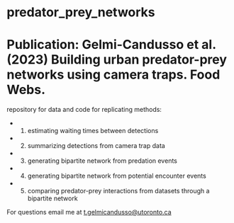 # predator_prey_networks
# Publication: Gelmi-Candusso et al. (2023) Building urban predator-prey networks using camera traps. Food Webs.

repository for data and code for replicating methods:
  * 1. estimating waiting times between detections
  * 2. summarizing detections from camera trap data
  * 3. generating bipartite network from predation events
  * 4. generating bipartite network from potential encounter events
  * 5. comparing predator-prey interactions from datasets through a bipartite network
  
For questions email me at t.gelmicandusso@utoronto.ca